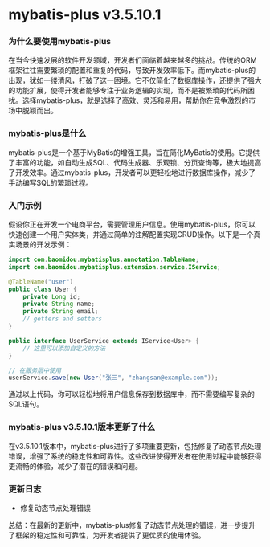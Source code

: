 # mybatis-plus v3.5.10.1
### 为什么要使用mybatis-plus

在当今快速发展的软件开发领域，开发者们面临着越来越多的挑战。传统的ORM框架往往需要繁琐的配置和重复的代码，导致开发效率低下。而mybatis-plus的出现，犹如一缕清风，打破了这一困境。它不仅简化了数据库操作，还提供了强大的功能扩展，使得开发者能够专注于业务逻辑的实现，而不是被繁琐的代码所困扰。选择mybatis-plus，就是选择了高效、灵活和易用，帮助你在竞争激烈的市场中脱颖而出。

### mybatis-plus是什么

mybatis-plus是一个基于MyBatis的增强工具，旨在简化MyBatis的使用。它提供了丰富的功能，如自动生成SQL、代码生成器、乐观锁、分页查询等，极大地提高了开发效率。通过mybatis-plus，开发者可以更轻松地进行数据库操作，减少了手动编写SQL的繁琐过程。

### 入门示例

假设你正在开发一个电商平台，需要管理用户信息。使用mybatis-plus，你可以快速创建一个用户实体类，并通过简单的注解配置实现CRUD操作。以下是一个真实场景的开发示例：

```java
import com.baomidou.mybatisplus.annotation.TableName;
import com.baomidou.mybatisplus.extension.service.IService;

@TableName("user")
public class User {
    private Long id;
    private String name;
    private String email;
    // getters and setters
}

public interface UserService extends IService<User> {
    // 这里可以添加自定义的方法
}

// 在服务层中使用
userService.save(new User("张三", "zhangsan@example.com"));
```

通过以上代码，你可以轻松地将用户信息保存到数据库中，而不需要编写复杂的SQL语句。

### mybatis-plus v3.5.10.1版本更新了什么

在v3.5.10.1版本中，mybatis-plus进行了多项重要更新，包括修复了动态节点处理错误，增强了系统的稳定性和可靠性。这些改进使得开发者在使用过程中能够获得更流畅的体验，减少了潜在的错误和问题。

### 更新日志

- 修复动态节点处理错误

总结：在最新的更新中，mybatis-plus修复了动态节点处理的错误，进一步提升了框架的稳定性和可靠性，为开发者提供了更优质的使用体验。